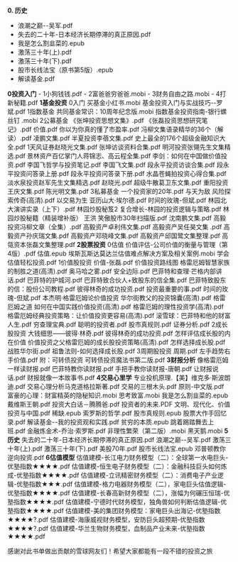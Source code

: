 **0. 历史**
- 浪潮之巅--吴军.pdf
- 失去的二十年-日本经济长期停滞的真正原因.pdf
- 我是怎么割韭菜的.epub
- 激荡三十年(上).pdf
- 激荡三十年(下).pdf
- 股市长线法宝（原书第5版）.epub
- 解读基金.pdf
 
**0投资入门**
	- 1小狗钱钱.pdf
 	- 2富爸爸穷爸爸.mobi
	- 3财务自由之路.mobi
	- 4打新秘籍.pdf
**1基金投资**
	0入门
 		买基金小红书.mobi
 		基金投资入门与实战技巧--罗斌.pdf
 	1指数基金
		共同基金常识：10周年纪念版.mobi
		指数基金投资指南-银行螺丝钉 .mobi
	2公募基金
		《张坤投资思想文集》.pdf
		《张磊投资思想研究笔记》.pdf
		价值.pdf
		你以为你真的懂了市盈率.pdf
		冯柳文集语录精华的36个（解读）.pdf
		凌鹏文集.pdf
		半夏投资李蓓文集.pdf
		史上最全的176个超级金融知识大全.pdf
		1天风证券赵晓光文集.pdf
		张坤访谈资料合集.pdf
		明河投资张翎先生文集精选.pdf
		景林资产百亿掌门人蒋锦志、高云程全集.pdf
		李剑：如何在中国做价值投资.pdf
		李国飞哲学与投资笔记.pdf
		李国飞文集.pdf
		段永平投资访谈合集.pdf
		段永平投资问答录上册.pdf
		段永平投资问答录下册.pdf
		水晶苍蝇拍投资心得合集.pdf
		淡水泉投资赵军先生文集精选.pdf
		赵晓光.pdf
		超级牛散葛卫东文集.pdf
		重阳投资王庆文集.pdf
		陈光明文集.pdf
	3私募基金
		一个投资家的20年.pdf
		与天为敌  风险探索传奇(高清).pdf
		以交易为生 亚历山大·埃尔德.pdf
		时间的玫瑰-但斌.pdf
		林园北大演讲实录（上下）.pdf
		林园炒股秘笈2 复合增长-林园的投资逻辑与策略.pdf
		林园炒股秘籍（精装增补版） 王洪 笑傲股市30年扫描版.pdf
		沈南鹏文集.pdf
		高毅投资冯柳文章（全集）.pdf
		高毅资产卓利伟文集.pdf
		高毅资产吴任昊文集 .pdf
		高毅资产孙庆瑞文集.pdf
		高毅资产邓晓峰文集.pdf
		高毅资产邱国鹭文集整理.pdf
		高瓴资本张磊文集整理.pdf
**2股票投资**
	0估值
		价值评估-公司价值的衡量与管理（第4版）.pdf
		估值.epub
		埃斯瓦斯达莫达兰估值难点解决方案及相关案例.mobi
		学会估值轻松投资.pdf
	1价值股投资
		价值-张磊.pdf
		价值投资路线图 格雷厄姆智慧家族的制胜之道(高清).pdf
		奥马哈之雾.pdf
		安全边际.pdf
		巴菲特和查理·芒格内部讲话.pdf
		巴菲特的护城河.pdf
		巴菲特致合伙人+致股东的信全集.pdf
		巴菲特致股东的信：股份公司教程.pdf
		彼得林奇的成功投资.pdf
		投资最重要的事.pdf
		时间的玫瑰-但斌.pdf
		本杰明·格雷厄姆论价值投资 华尔街教父的投资锦囊(高清).pdf
		格雷厄姆之道  如何在中国实践价值投资(高清).pdf
		格雷厄姆的理性投资学(高清).pdf
		格雷厄姆经典投资策略：让价值投资更容易(高清).pdf
		滚雪球：巴菲特和他的财富人生.pdf
		穷查理宝典.pdf
		聪明的投资者.pdf
		股市真规则.pdf
		证券分析.pdf
	2成长股投资
		大钱细思——彼得·林奇.pdf
		彼得林奇的成功投资.pdf
		怎样评估成长股的内在价值 价值投资之父格雷厄姆的成长股投资策略(高清).pdf
		怎样选择成长股.pdf
		战胜华尔街.pdf
		祖鲁法则-如何选择成长股.pdf
	3周期股投资
		周期.pdf
		左手趋势右手价值.pdf
	附：可转债投资
		可转债投资魔法书第二版.pdf
**3财报分析**
	像格雷厄姆一样读财报.pdf
	巴菲特教你读财报.pdf
	手把手教你读财报-唐朝.pdf
	让财报说话.pdf
	财报就像一本故事书.pdf
**4交易心里学**
	专业投机原理.【美】维克多·斯波朗迪.pdf
	交易心理分析马克道格拉斯著.pdf
	交易的三根木头.pdf
	原则-中文版.pdf
	富豪的心理：财富精英的隐秘知识.mobi
	思考致富.mobi
	我是怎么割韭菜的.epub
	戴维斯王朝.pdf
	投资大白话－腾腾爸.pdf
	投资者的未来.PDF
	文明、现代化、价值投资与中国.pdf
	稀缺.epub
	索罗斯的哲学.pdf
	股市真规则.epub
	股票大作手回忆录.pdf
	解读基金--我的投资观和实践.pdf
	贫穷的本质.epub
	跳着踢踏舞去上班.pdf
	金融炼金术-乔治·索罗斯.pdf
	非理性繁荣（第二版）.mobi
	黑天鹅.mobi
**5历史**
	失去的二十年-日本经济长期停滞的真正原因.pdf
	浪潮之巅--吴军.pdf
	激荡三十年(上).pdf
	激荡三十年(下).pdf
	美股70年.pdf
	股市长线法宝.epub
	邓普顿教你逆向投资.pdf
**6估值模型**
	估值建模-长江电力财务模型（二）：全球第一水电巨头-优塾指数★★★★.pdf
	估值建模-恒生电子财务模型（二）：金融科技巨头如何炼成-优塾指数★★★★.pdf
	估值建模-立讯精密财务模型（二）：消费电子产业逻辑-优塾指数★★★.pdf
	估值建模-格力电器财务模型（二），家电巨头估值逻辑-优塾指数★★★★.pdf
	估值建模-长春高新财务模型（二），涨幅为何碾压恒瑞-优塾指数★★★★.pdf
	估值建模-宁德时代财务模型，独角兽如何判断估值逻辑-优塾指数★★★★.pdf
	估值建模-美的集团财务模型：家电巨头出海记-优塾指数★★★★?.pdf
	估值建模-海康威视财务模型，安防巨头超预期-优塾指数★★★★?.pdf
	估值建模-华兰生物财务模型，血制品产业未来-优塾指数★★★★.pdf

感谢对此书单做出贡献的雪球网友们！希望大家都能有一段不错的投资之旅
